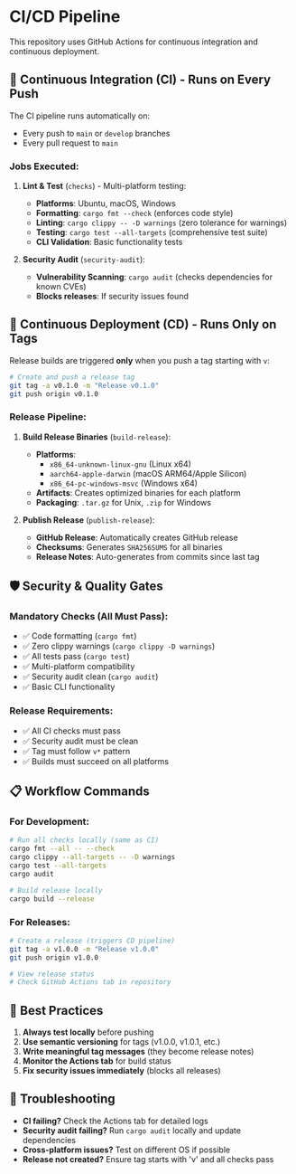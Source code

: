 # CI/CD Pipeline

This repository uses GitHub Actions for continuous integration and continuous deployment.

## 🔄 **Continuous Integration (CI) - Runs on Every Push**

The CI pipeline runs automatically on:
- Every push to `main` or `develop` branches  
- Every pull request to `main`

### Jobs Executed:

1. **Lint & Test** (`checks`) - Multi-platform testing:
   - **Platforms**: Ubuntu, macOS, Windows
   - **Formatting**: `cargo fmt --check` (enforces code style)
   - **Linting**: `cargo clippy -- -D warnings` (zero tolerance for warnings)
   - **Testing**: `cargo test --all-targets` (comprehensive test suite)
   - **CLI Validation**: Basic functionality tests

2. **Security Audit** (`security-audit`):
   - **Vulnerability Scanning**: `cargo audit` (checks dependencies for known CVEs)
   - **Blocks releases**: If security issues found

## 🚀 **Continuous Deployment (CD) - Runs Only on Tags**

Release builds are triggered **only** when you push a tag starting with `v`:

```bash
# Create and push a release tag
git tag -a v0.1.0 -m "Release v0.1.0"
git push origin v0.1.0
```

### Release Pipeline:

1. **Build Release Binaries** (`build-release`):
   - **Platforms**: 
     - `x86_64-unknown-linux-gnu` (Linux x64)
     - `aarch64-apple-darwin` (macOS ARM64/Apple Silicon)
     - `x86_64-pc-windows-msvc` (Windows x64)
   - **Artifacts**: Creates optimized binaries for each platform
   - **Packaging**: `.tar.gz` for Unix, `.zip` for Windows

2. **Publish Release** (`publish-release`):
   - **GitHub Release**: Automatically creates GitHub release
   - **Checksums**: Generates `SHA256SUMS` for all binaries
   - **Release Notes**: Auto-generates from commits since last tag

## 🛡️ **Security & Quality Gates**

### **Mandatory Checks (All Must Pass):**
- ✅ Code formatting (`cargo fmt`)
- ✅ Zero clippy warnings (`cargo clippy -D warnings`)
- ✅ All tests pass (`cargo test`)
- ✅ Multi-platform compatibility
- ✅ Security audit clean (`cargo audit`)
- ✅ Basic CLI functionality

### **Release Requirements:**
- ✅ All CI checks must pass
- ✅ Security audit must be clean
- ✅ Tag must follow `v*` pattern
- ✅ Builds must succeed on all platforms

## 📋 **Workflow Commands**

### **For Development:**
```bash
# Run all checks locally (same as CI)
cargo fmt --all -- --check
cargo clippy --all-targets -- -D warnings  
cargo test --all-targets
cargo audit

# Build release locally
cargo build --release
```

### **For Releases:**
```bash
# Create a release (triggers CD pipeline)
git tag -a v1.0.0 -m "Release v1.0.0"
git push origin v1.0.0

# View release status
# Check GitHub Actions tab in repository
```

## 🎯 **Best Practices**

1. **Always test locally** before pushing
2. **Use semantic versioning** for tags (v1.0.0, v1.0.1, etc.)
3. **Write meaningful tag messages** (they become release notes)
4. **Monitor the Actions tab** for build status
5. **Fix security issues immediately** (blocks all releases)

## 🔧 **Troubleshooting**

- **CI failing?** Check the Actions tab for detailed logs
- **Security audit failing?** Run `cargo audit` locally and update dependencies
- **Cross-platform issues?** Test on different OS if possible
- **Release not created?** Ensure tag starts with 'v' and all checks pass